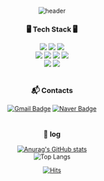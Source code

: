 <div align="center">

![header](https://capsule-render.vercel.app/api?type=waving&text=YunYeong&color=024757&height=200&fontColor=A8DFF1&fontSize=60)

### 🖥️ Tech Stack 🖥️
<span><img src="https://img.shields.io/badge/CSS3-1572B6?style=flat&logo=CSS3&logoColor=white"/></span>
<span><img src="https://img.shields.io/badge/JavaScript-F7DF1E?style=flat&logo=JavaScript&logoColor=black"/></span>
<img src="https://img.shields.io/badge/Java-007396?style=flat&logo=OpenJDK&logoColor=white"/>
<br>
<span><img src="https://img.shields.io/badge/VisualStudioCode-007ACC?style=flat&logo=VisualStudioCode&logoColor=white"/></span>
<span><img src="https://img.shields.io/badge/Python-3776AB?style=flat&logo=Python&logoColor=white"/></span>
<span><img src="https://img.shields.io/badge/C-A8B9CC?style=flat&logo=C&logoColor=white"/></span>
<span><img src="https://img.shields.io/badge/C++-00599C?style=flat&logo=C%2B%2B&logoColor=white"/></span>
<br>
<span><img src="https://img.shields.io/badge/MySQL-4479A1?style=flat&logo=MySQL&logoColor=white"/></span>
<span><img src="https://img.shields.io/badge/IntelliJ_IDEA-000000?style=flat&logo=intellij-idea&logoColor=white"/></span>
<br><br>

### :mailbox_with_mail: Contacts
[![Gmail Badge](https://img.shields.io/badge/Gmail-d14836?style=flat&logo=Gmail&logoColor=white&link=mailto:sallychang2002@gmail.com)](mailto:sallychang2002@gmail.com)
[![Naver Badge](https://img.shields.io/badge/Naver-03C75A?style=flat&logo=Naver&logoColor=white&link=mailto:sally0109277@naver.com)](mailto:sally01092779@naver.com)
<br><br>

### 🔖 log
[![Anurag's GitHub stats](https://github-readme-stats.vercel.app/api?username=changyunyeong&show_icons=true&include_all_commits=true&count_private=true&title_color=FF92BB&text_color=5C5C5C&icon_color=FF34B3)](https://github.com/changyunyeong/github-readme-stats)     
![Top Langs](https://github-readme-stats.vercel.app/api/top-langs/?username=changyunyeong&layout=compact&theme=tokyonight)

<!--[![Solved.ac 프로필](http://mazassumnida.wtf/api/mini/generate_badge?boj=retrina0678)](https://solved.ac/retrina0678)  백준 티어는 나중에-->   
[![Hits](https://hits.seeyoufarm.com/api/count/incr/badge.svg?url=https%3A%2F%2Fgithub.com%2Fgjbae1212%2Fhit-counter&count_bg=%23003853&title_bg=%233D82AB&icon=airbnb.svg&icon_color=%23E7E7E7&title=hits&edge_flat=false)](https://hits.seeyoufarm.com)

</div>
